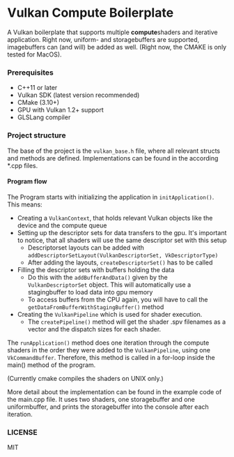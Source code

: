 # Vulkan Compute Boilerplate
A Vulkan boilerplate that supports multiple **compute**shaders and iterative application.
Right now, uniform- and storagebuffers are supported, imagebuffers can (and will) be added as well.
(Right now, the CMAKE is only tested for MacOS).

### Prerequisites
- C++11 or later
- Vulkan SDK (latest version recommended)
- CMake (3.10+)
- GPU with Vulkan 1.2+ support
- GLSLang compiler

### Project structure
The base of the project is the `vulkan_base.h` file, where all relevant structs and methods are defined. Implementations can be found in the according *.cpp files.

#### Program flow
The Program starts with initializing the application in `initApplication()`. This means:
- Creating a `VulkanContext`, that holds relevant Vulkan objects like the device and the compute queue
- Setting up the descriptor sets for data transfers to the gpu. It's important to notice, that all shaders will use the same descriptor set with this setup
    - Descriptorset layouts can be added with `addDescriptorSetLayout(VulkanDescriptorSet, VkDescriptorType)`
    - After adding the layouts, `createDescriptorSet()` has to be called
- Filling the descriptor sets with buffers holding the data
    - Do this with the `addBufferAndData()` given by the `VulkanDescriptorSet` object. This will automatically use a stagingbuffer to load data into gpu memory
    - To access buffers from the CPU again, you will have to call the `getDataFromBufferWithStagingBuffer()` method
- Creating the `VulkanPipeline` which is used for shader execution.
    - The `createPipeline()` method will get the shader .spv filenames as a vector and the dispatch sizes for each shader.

The `runApplication()` method does one iteration through the compute shaders in the order they were added to the `VulkanPipeline`, using one `VkCommandBuffer`.  Therefore, this method is called in a for-loop inside the main() method of the program.

(Currently cmake compiles the shaders on UNIX only.)

More detail about the implementation can be found in the example code of the main.cpp file. It uses two shaders, one storagebuffer and one uniformbuffer, and prints the storagebuffer into the console after each iteration.

### LICENSE
MIT